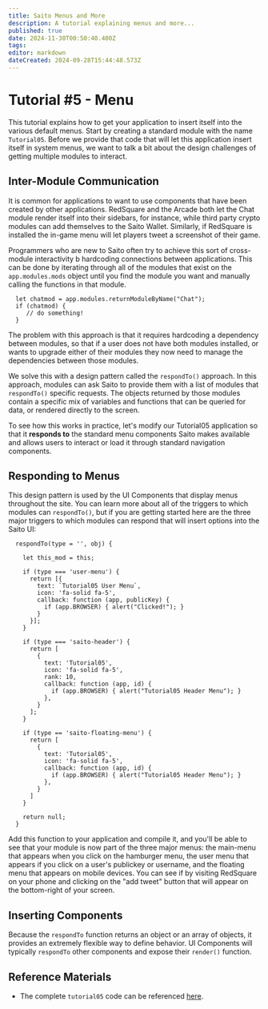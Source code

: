 ```yaml
---
title: Saito Menus and More
description: A tutorial explaining menus and more...
published: true
date: 2024-11-30T00:50:40.400Z
tags: 
editor: markdown
dateCreated: 2024-09-28T15:44:48.573Z
---
```


# Tutorial #5 - Menu

This tutorial explains how to get your application to insert itself into the various default menus. Start by creating a standard module with the name ```Tutorial05```. Before we provide that code that will let this application insert itself in system menus, we want to talk a bit about the design challenges of getting multiple modules to interact.

## Inter-Module Communication

It is common for applications to want to use components that have been created by other applications. RedSquare and the Arcade both let the Chat module render itself into their sidebars, for instance, while third party crypto modules can add themselves to the Saito Wallet. Similarly, if RedSquare is installed the in-game menu will let players tweet a screenshot of their game.

Programmers who are new to Saito often try to achieve this sort of cross-module interactivity b hardcoding connections between applications. This can be done by iterating through all of the modules that exist on the ```app.modules.mods``` object until you find the module you want and manually calling the functions in that module. 

```
  let chatmod = app.modules.returnModuleByName("Chat");
  if (chatmod) {
     // do something!
  }
```

The problem with this approach is that it requires hardcoding a dependency between modules, so that if a user does not have both modules installed, or wants to upgrade either of their modules they now need to manage the dependencies between those modules.

We solve this with a design pattern called the ```respondTo()``` approach. In this approach, modules can ask Saito to provide them with a list of modules that ```respondTo()``` specific requests. The objects returned by those modules contain a specific mix of variables and functions that can be queried for data, or rendered directly to the screen.

To see how this works in practice, let's modify our Tutorial05 application so that it **responds to** the standard menu components  Saito makes available and allows users to interact or load it through standard navigation components.

## Responding to Menus

This design pattern is used by the UI Components that display menus throughout the site. You can learn more about all of the triggers to which modules can ```respondTo()```, but if you are getting started here are the three major triggers to which modules can respond that will insert options into the Saito UI:

```
  respondTo(type = '', obj) {

    let this_mod = this;

    if (type === 'user-menu') {
      return [{
        text: `Tutorial05 User Menu`,
        icon: 'fa-solid fa-5',
        callback: function (app, publicKey) {
          if (app.BROWSER) { alert("Clicked!"); }
        }
      }];
    }

    if (type === 'saito-header') {
      return [
        {
          text: 'Tutorial05',
          icon: 'fa-solid fa-5',
          rank: 10,
          callback: function (app, id) {
            if (app.BROWSER) { alert("Tutorial05 Header Menu"); }
          },
        }
      ];
    }

    if (type == 'saito-floating-menu') {
      return [
        {
          text: 'Tutorial05',
          icon: 'fa-solid fa-5',
          callback: function (app, id) {
            if (app.BROWSER) { alert("Tutorial05 Header Menu"); }
          },
        }
      ]
    }

    return null;
  }
```

Add this function to your application and compile it, and you'll be able to see that your module is now part of the three major menus: the main-menu that appears when you click on the hamburger menu, the user menu that appears if you click on a user's publickey or username, and the floating menu that appears on mobile devices. You can see if by visiting RedSquare on your phone and clicking on the "add tweet" button that will appear on the bottom-right of your screen.

## Inserting Components

Because the ```respondTo``` function returns an object or an array of objects, it provides an extremely flexible way to define behavior. UI Components will typically ```respondTo``` other components and expose their ```render()``` function.



## Reference Materials

- The complete `tutorial05` code can be referenced [here](https://github.com/SaitoTech/saito-lite-rust/tree/master/mods/tutorial05).
<!--
If you would like to test this application without compiling it yourself, you can find a pre-packaged version available for installation into your browser here. Download the file and drag-and-drop it into your browser. The See here for instructions on compiling your own application into this portable format.

You can find the complete source code associated with this tutorial in the default ```/mods``` directory.  Alternately, you can access all of the files in this tutorial by downloading this [ZIP file](/tutorial02.zip). Or just download this application as a [precompiled Saito module](/) and install it into your wallet.
-->